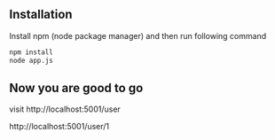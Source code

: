 
## Installation

Install npm (node package manager) and then run following command

```bash
npm install
node app.js
```

## Now you are good to go 
visit http://localhost:5001/user

http://localhost:5001/user/1
